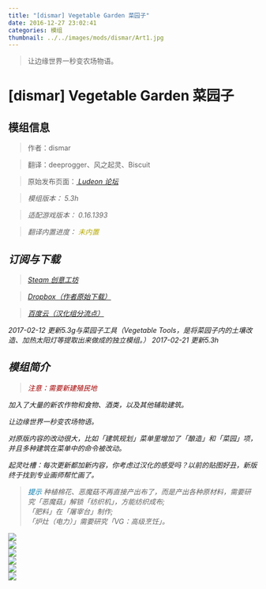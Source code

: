 ```yaml
---
title: "[dismar] Vegetable Garden 菜园子"
date: 2016-12-27 23:02:41
categories: 模组
thumbnail: ../../images/mods/dismar/Art1.jpg
---
```


> 让边缘世界一秒变农场物语。

<!--more-->

# [dismar] Vegetable Garden 菜园子

## 模组信息

> 作者：dismar

> 翻译：deeprogger、风之起灵、Biscuit

> 原始发布页面：<a href="https://ludeon.com/forums/index.php?topic=12934.0"><i class="fa fa-link" aria-hidden="true" /> Ludeon 论坛</a>

> 模组版本：<i class="fa fa-puzzle-piece" aria-hidden="true"> 5.3h</i>

> 适配游戏版本：<i class="fa fa-tag" aria-hidden="true"> 0.16.1393</i>

> 翻译内置进度：<i class="fa fa-exclamation-circle" aria-hidden="true" title="未内置，请从汉化组分流点下载" style="color:#b7aa00"> 未内置</i>

## 订阅与下载

> <a href="http://steamcommunity.com/sharedfiles/filedetails/?id=822470192"><i class="fa fa-steam-square" aria-hidden="true" /> Steam 创意工坊</a>

> <a href="https://www.dropbox.com/s/ck17go98jcp3z76/Vegetable%20Garden%205.3b.zip?dl=0"><i class="fa fa-dropbox" aria-hidden="true" /> Dropbox（作者原始下载）</a>

> <a href="http://pan.baidu.com/s/1eSaD9E6"><i class="fa fa-paw" aria-hidden="true" /> 百度云（汉化组分流点）</a>

2017-02-12 更新5.3g与菜园子工具（Vegetable Tools，是将菜园子内的土壤改造、加热太阳灯等提取出来做成的独立模组。）
2017-02-21 更新5.3h

## 模组简介

> <i class="fa fa-exclamation-triangle" aria-hidden="true" style="color:#a40000"> 注意：需要新建殖民地</i>

加入了大量的新农作物和食物、酒类，以及其他辅助建筑。

让边缘世界一秒变农场物语。

对原版内容的改动很大，比如「建筑规划」菜单里增加了「酿造」和「菜园」项，并且多种建筑在菜单中的命令被改动。

起灵吐槽：每次更新都加新内容，你考虑过汉化的感受吗？以前的贴图好丑，新版终于找到专业画师帮忙画了。

> <i class="fa fa-lightbulb-o" aria-hidden="true" style="color:#0075a9"> 提示</i>
种植棉花、恶魔菇不再直接产出布了，而是产出各种原材料，需要研究「恶魔菇」解锁「纺织机」，方能纺织成布;  
「肥料」在「屠宰台」制作;  
「炉灶（电力）」需要研究「VG：高级烹饪」。


![](../../images/mods/dismar/vg017_000.png)  
![](../../images/mods/dismar/vg017_001.png)  
![](../../images/mods/dismar/vg017_002.png)  
![](../../images/mods/dismar/vg017_003.png)  
![](../../images/mods/dismar/vg017_004.png)  
![](../../images/mods/dismar/vg017_005.png)  
